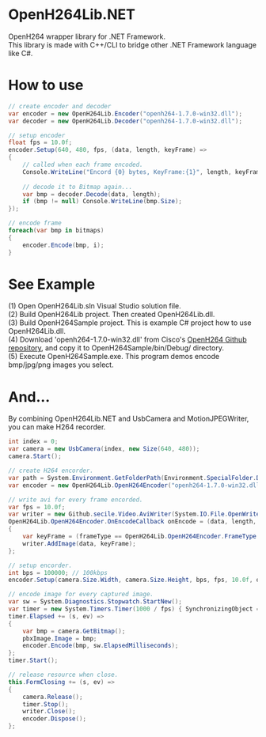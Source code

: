 # OpenH264Lib.NET
OpenH264 wrapper library for .NET Framework.  
This library is made with C++/CLI to bridge other .NET Framework language like C#.  

# How to use
```C#
// create encoder and decoder
var encoder = new OpenH264Lib.Encoder("openh264-1.7.0-win32.dll");
var decoder = new OpenH264Lib.Decoder("openh264-1.7.0-win32.dll");

// setup encoder
float fps = 10.0f;
encoder.Setup(640, 480, fps, (data, length, keyFrame) =>
{
    // called when each frame encoded.
    Console.WriteLine("Encord {0} bytes, KeyFrame:{1}", length, keyFrame);
    
    // decode it to Bitmap again...
    var bmp = decoder.Decode(data, length);
    if (bmp != null) Console.WriteLine(bmp.Size);
});

// encode frame
foreach(var bmp in bitmaps)
{
    encoder.Encode(bmp, i);
}
```

# See Example
(1) Open OpenH264Lib.sln Visual Studio solution file.  
(2) Build OpenH264Lib project. Then created OpenH264Lib.dll.  
(3) Build OpenH264Sample project. This is example C# project how to use OpenH264Lib.dll.  
(4) Download 'openh264-1.7.0-win32.dll' from Cisco's [OpenH264 Github repository](https://github.com/cisco/openh264/releases),
and copy it to OpenH264Sample/bin/Debug/ directory.  
(5) Execute OpenH264Sample.exe. This program demos encode bmp/jpg/png images you select.

# And...
By combining OpenH264Lib.NET and UsbCamera and MotionJPEGWriter, you can make H264 recorder.
```C#
int index = 0;
var camera = new UsbCamera(index, new Size(640, 480));
camera.Start();

// create H264 encorder.
var path = System.Environment.GetFolderPath(Environment.SpecialFolder.DesktopDirectory) + @"\test.avi";
var encoder = new OpenH264Lib.OpenH264Encoder("openh264-1.7.0-win32.dll");

// write avi for every frame encorded.
var fps = 10.0f;
var writer = new Github.secile.Video.AviWriter(System.IO.File.OpenWrite(path), "H264", camera.Size.Width, camera.Size.Height, fps);
OpenH264Lib.OpenH264Encoder.OnEncodeCallback onEncode = (data, length, frameType) =>
{
    var keyFrame = (frameType == OpenH264Lib.OpenH264Encoder.FrameType.IDR) || (frameType == OpenH264Lib.OpenH264Encoder.FrameType.I);
    writer.AddImage(data, keyFrame);
};

// setup encorder.
int bps = 100000; // 100kbps
encoder.Setup(camera.Size.Width, camera.Size.Height, bps, fps, 10.0f, onEncode);

// encode image for every captured image.
var sw = System.Diagnostics.Stopwatch.StartNew();
var timer = new System.Timers.Timer(1000 / fps) { SynchronizingObject = this };
timer.Elapsed += (s, ev) =>
{
    var bmp = camera.GetBitmap();
    pbxImage.Image = bmp;
    encoder.Encode(bmp, sw.ElapsedMilliseconds);
};
timer.Start();

// release resource when close.
this.FormClosing += (s, ev) =>
{
    camera.Release();
    timer.Stop();
    writer.Close();
    encoder.Dispose();
};
```
